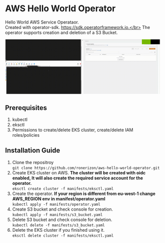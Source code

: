 # AWS Hello World Operator
Hello World AWS Service Operataor.</br>
Created with operator-sdk. https://sdk.operatorframework.io.</br>
The operator supports creation and deletion of a S3 Bucket.

![Alt text](static/demo.gif?raw=true "Title")

## Prerequisites
1. kubectl
2. eksctl
3. Permissions to create/delete EKS cluster, create/delete IAM roles/policies

## Installation Guide
1. Clone the repositroy</br> `git clone https://github.com/ronerizon/aws-hello-world-operator.git`
2. Create EKS cluster on AWS. <b> The cluster will be created with oidc enabled, It will also create the required service account for the operator.</b></br> `eksctl create cluster -f manifests/eksctl.yaml`
3. Create the operator.<b> If your region is different from eu-west-1 change AWS_REGION env in manifest/operator.yaml</b></br> `kubectl apply -f manifests/operator.yaml`
4. Create S3 bucket and check console for creation.</br>`kubectl apply -f manifests/s3_bucket.yaml`
5. Delete S3 bucket and check console for deletion.</br>`kubectl delete -f manifests/s3_bucket.yaml`
6. Delete the EKS cluster if you finished using it. </br>`eksctl delete cluster -f manifests/eksctl.yaml`